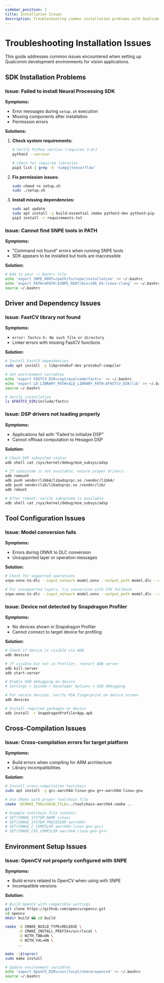 ```yaml
---
sidebar_position: 1
title: Installation Issues
description: Troubleshooting common installation problems with Qualcomm development environments
---
```


# Troubleshooting Installation Issues

This guide addresses common issues encountered when setting up Qualcomm development environments for vision applications.

## SDK Installation Problems

### Issue: Failed to install Neural Processing SDK

**Symptoms:**
- Error messages during `setup.sh` execution
- Missing components after installation
- Permission errors

**Solutions:**

1. **Check system requirements:**
   ```bash
   # Verify Python version (requires 3.6+)
   python3 --version
   
   # Check for required libraries
   pip3 list | grep -E 'numpy|tensorflow'
   ```

2. **Fix permission issues:**
   ```bash
   sudo chmod +x setup.sh
   sudo ./setup.sh
   ```

3. **Install missing dependencies:**
   ```bash
   sudo apt update
   sudo apt install -y build-essential cmake python3-dev python3-pip
   pip3 install -r requirements.txt
   ```

### Issue: Cannot find SNPE tools in PATH

**Symptoms:**
- "Command not found" errors when running SNPE tools
- SDK appears to be installed but tools are inaccessible

**Solution:**
```bash
# Add to your ~/.bashrc file
echo 'export SNPE_ROOT=/path/to/snpe/installation' >> ~/.bashrc
echo 'export PATH=$PATH:$SNPE_ROOT/bin/x86_64-linux-clang' >> ~/.bashrc
source ~/.bashrc
```

## Driver and Dependency Issues

### Issue: FastCV library not found

**Symptoms:**
- `error: fastcv.h: No such file or directory`
- Linker errors with missing FastCV functions

**Solution:**
```bash
# Install FastCV dependencies
sudo apt install -y libprotobuf-dev protobuf-compiler

# Set environment variables
echo 'export FASTCV_DIR=/opt/qualcomm/fastcv' >> ~/.bashrc
echo 'export LD_LIBRARY_PATH=$LD_LIBRARY_PATH:$FASTCV_DIR/lib' >> ~/.bashrc
source ~/.bashrc

# Verify installation
ls $FASTCV_DIR/include/fastcv
```

### Issue: DSP drivers not loading properly

**Symptoms:**
- Applications fail with "Failed to initialize DSP"
- Cannot offload computation to Hexagon DSP

**Solution:**
```bash
# Check DSP subsystem status
adb shell cat /sys/kernel/debug/msm_subsys/adsp

# If subsystem is not available, ensure proper drivers:
adb remount
adb push vendor/lib64/libadsprpc.so /vendor/lib64/
adb push vendor/lib/libadsprpc.so /vendor/lib/
adb reboot

# After reboot, verify subsystem is available
adb shell cat /sys/kernel/debug/msm_subsys/adsp
```

## Tool Configuration Issues

### Issue: Model conversion fails

**Symptoms:**
- Errors during ONNX to DLC conversion
- Unsupported layer or operation messages

**Solution:**
```bash
# Check for supported operations
snpe-onnx-to-dlc --input_network model.onnx --output_path model.dlc --debug

# For unsupported layers, try conversion with CPU fallback
snpe-onnx-to-dlc --input_network model.onnx --output_path model.dlc --allow_unconsumed_nodes
```

### Issue: Device not detected by Snapdragon Profiler

**Symptoms:**
- No devices shown in Snapdragon Profiler
- Cannot connect to target device for profiling

**Solution:**
```bash
# Check if device is visible via ADB
adb devices

# If visible but not in Profiler, restart ADB server
adb kill-server
adb start-server

# Enable USB debugging on device
# Settings > System > Developer Options > USB debugging

# For secure devices, verify RSA fingerprint on device screen
adb devices

# Install required packages on device
adb install -r SnapdragonProfilerApp.apk
```

## Cross-Compilation Issues

### Issue: Cross-compilation errors for target platform

**Symptoms:**
- Build errors when compiling for ARM architecture
- Library incompatibilities

**Solution:**
```bash
# Install cross-compilation toolchain
sudo apt install -y gcc-aarch64-linux-gnu g++-aarch64-linux-gnu

# Use CMake with proper toolchain file
cmake -DCMAKE_TOOLCHAIN_FILE=../toolchain-aarch64.cmake ..

# Example toolchain file content:
# SET(CMAKE_SYSTEM_NAME Linux)
# SET(CMAKE_SYSTEM_PROCESSOR aarch64)
# SET(CMAKE_C_COMPILER aarch64-linux-gnu-gcc)
# SET(CMAKE_CXX_COMPILER aarch64-linux-gnu-g++)
```

## Environment Setup Issues

### Issue: OpenCV not properly configured with SNPE

**Symptoms:**
- Build errors related to OpenCV when using with SNPE
- Incompatible versions

**Solution:**
```bash
# Build OpenCV with compatible settings
git clone https://github.com/opencv/opencv.git
cd opencv
mkdir build && cd build

cmake -D CMAKE_BUILD_TYPE=RELEASE \
      -D CMAKE_INSTALL_PREFIX=/usr/local \
      -D WITH_TBB=ON \
      -D WITH_V4L=ON \
      ..

make -j$(nproc)
sudo make install

# Update environment variables
echo 'export OpenCV_DIR=/usr/local/share/opencv4' >> ~/.bashrc
source ~/.bashrc
```

<!-- ## Next Steps

If you're still experiencing issues after trying these solutions:

1. Check our [Developer Forums](https://developer.qualcomm.com/forums) for community support
2. Review the [Software Compatibility Matrix](/docs/2_3_Qualcomm_Platform/FAQ/compatibility-matrix) for version requirements
3. Contact [Technical Support](https://developer.qualcomm.com/support) with detailed error logs and system information  -->